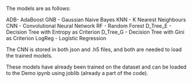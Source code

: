 
The models are as follows:

ADB- AdaBoost
GNB - Gaussian Naive Bayes
KNN - K Nearest Neighbours
CNN - Convolutional Neural Network
RF - Random Forest
D_Tree_E - Decision Tree with Entropy as Criterion
D_Tree_G - Decision Tree with Gini as Criterion
LogReg - Logistic Regression

The CNN is stored in both json and .h5 files, and both are needed to load the trained models. 

These models have already been trained on the dataset and can be loaded to the Demo ipynb using joblib (already a part of the code). 
